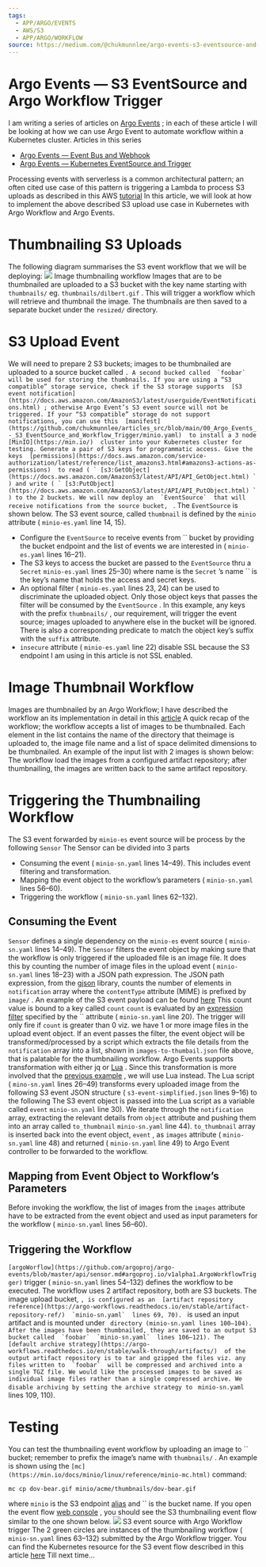 ```yaml
---
tags:
  - APP/ARGO/EVENTS
  - AWS/S3
  - APP/ARGO/WORKFLOW
source: https://medium.com/@chukmunnlee/argo-events-s3-eventsource-and-argo-workflow-trigger-4b236092ff4c
---
```





# Argo Events — S3 EventSource and Argo Workflow Trigger

I am writing a series of articles on  [Argo Events](https://argoproj.github.io/events/) ; in each of these article I will be looking at how we can use Argo Event to automate workflow within a Kubernetes cluster.
Articles in this series
-  [Argo Events — Event Bus and Webhook](https://medium.com/@chukmunnlee/argo-events-event-bus-and-webhook-ac34e5714209) 
-  [Argo Events — Kubernetes EventSource and Trigger](https://medium.com/@chukmunnlee/argo-events-kubernetes-eventsource-and-trigger-0dd6a2459b1d) 

Processing events with serverless is a common architectural pattern; an often cited use case of this pattern is triggering a Lambda to process S3 uploads as described in this AWS  [tutorial](https://docs.aws.amazon.com/lambda/latest/dg/with-s3-example.html) 
In this article, we will look at how to implement the above described S3 upload use case in Kubernetes with Argo Workflow and Argo Events.


# Thumbnailing S3 Uploads

The following diagram summarises the S3 event workflow that we will be deploying:
![](https://miro.medium.com/v2/resize:fit:700/1*jiFxP7TuMlCd-Yq0EApDig.png) Image thumbnailing workflow
Images that are to be thumbnailed are uploaded to a S3 bucket with the key name starting with  `thumbnails/`  eg.  `thumbnails/dilbert.gif` . This will trigger a workflow which will retrieve and thumbnail the image. The thumbnails are then saved to a separate bucket under the  `resized/`  directory.


# S3 Upload Event

We will need to prepare 2 S3 buckets; images to be thumbnailed are uploaded to a source bucket called  `` . A second bucked called  `foobar`  will be used for storing the thumbnails.
If you are using a “S3 compatible” storage service, check if the S3 storage supports  [S3 event notification](https://docs.aws.amazon.com/AmazonS3/latest/userguide/EventNotifications.html) ; otherwise Argo Event’s S3 event source will not be triggered. If your “S3 compatible” storage do not support notifications, you can use this  [manifest](https://github.com/chukmunnlee/articles_src/blob/main/00_Argo_Events_-_S3_EventSource_and_Workflow_Trigger/minio.yaml)  to install a 3 node  [MinIO](https://min.io/)  cluster into your Kubernetes cluster for testing.
Generate a pair of S3 keys for programmatic access. Give the keys  [permissions](https://docs.aws.amazon.com/service-authorization/latest/reference/list_amazons3.html#amazons3-actions-as-permissions)  to read ( ` [s3:GetObject](https://docs.aws.amazon.com/AmazonS3/latest/API/API_GetObject.html) ` ) and write ( ` [s3:PutObject](https://docs.aws.amazon.com/AmazonS3/latest/API/API_PutObject.html) ` ) to the 2 buckets.
We will now deploy an  `EventSource`  that will receive notifications from the source bucket,  `` . The  `EventSource`  is shown below.
The S3 event source, called  `thumbnail`  is defined by the  `minio`  attribute ( `minio-es.yaml`  line 14, 15).
- Configure the  `EventSource`  to receive events from  ``  bucket by providing the bucket endpoint and the list of events we are interested in ( `minio-es.yaml`  lines 16–21).
- The S3 keys to access the bucket are passed to the  `EventSource`  thru a  `Secret`  `minio-es.yaml`  lines 25–30) where name is the  `Secret` ’s name  ``  is the key’s name that holds the access and secret keys.
- An optional filter ( `minio-es.yaml`  lines 23, 24) can be used to discriminate the uploaded object. Only those object keys that passes the filter will be consumed by the  `EventSource` . In this example, any keys with the prefix  `thumbnails/`  , our requirement, will trigger the event source; images uploaded to anywhere else in the bucket will be ignored. There is also a corresponding predicate to match the object key’s suffix with the  `suffix`  attribute.
-  `insecure`  attribute ( `minio-es.yaml`  line 22) disable SSL because the S3 endpoint I am using in this article is not SSL enabled.



# Image Thumbnail Workflow

Images are thumbnailed by an Argo Workflow; I have described the workflow an its implementation in detail in this  [article](https://medium.com/@chukmunnlee/argo-workflow-script-and-step-template-c70e8b0e8d1e) 
A quick recap of the workflow; the workflow accepts a list of images to be thumbnailed. Each element in the list contains the name of the directory that theimage is uploaded to, the image file name and a list of space delimited dimensions to be thumbnailed. An example of the input list with 2 images is shown below:
The workflow load the images from a configured artifact repository; after thumbnailing, the images are written back to the same artifact repository.


# Triggering the Thumbnailing Workflow

The S3 event forwarded by  `minio-es`  event source will be process by the following  `Sensor` 
The Sensor can be divided into 3 parts
- Consuming the event ( `minio-sn.yaml`  lines 14–49). This includes event filtering and transformation.
- Mapping the event object to the workflow’s parameters ( `minio-sn.yaml`  lines 56–60).
- Triggering the workflow ( `minio-sn.yaml`  lines 62–132).



## Consuming the Event

 `Sensor`  defines a single dependency on the  `minio-es`  event source ( `minio-sn.yaml`  lines 14–49). The  `Sensor`  filters the event object by making sure that the workflow is only triggered if the uploaded file is an image file. It does this by counting the number of image files in the upload event ( `minio-sn.yaml`  lines 18–23) with a JSON path expression. The JSON path expression, from the  [gjson](https://github.com/tidwall/gjson)  library, counts the number of elements in  `notification`  array where the  `contentType`  attribute (MIME) is prefixed by  `image/` . An example of the S3 event payload can be found  [here](https://gist.github.com/chukmunnlee/355170fee161daa502dfd8fb5d61b0f1) 
This count value is bound to a key called  `count`  `count`  is evaluated by an  [expression filter](https://github.com/argoproj/argo-events/blob/master/api/sensor.md#argoproj.io/v1alpha1.ExprFilter)  specified by the  ``  attribute ( `minio-sn.yaml`  line 20). The trigger will only fire if  `count`  is greater than 0 viz. we have 1 or more image files in the upload event object.
If an event passes the filter, the event object will be transformed/processed by a script which extracts the file details from the  `notification`  array into a list, shown in  `images-to-thumbail.json`  file above, that is palatable for the thumbnailing workflow.
Argo Events supports transformation with either jq or  [Lua](https://www.lua.org/) . Since this transformation is more involved that the  [previous example](https://medium.com/@chukmunnlee/argo-events-kubernetes-eventsource-and-trigger-0dd6a2459b1d) , we will use Lua instead.
The Lua script ( `mino-sn.yaml`  lines 26–49) transforms every uploaded image from the following S3 event JSON structure ( `s3-event-simplified.json`  lines 9–16)
to the following
The S3 event object is passed into the Lua script as a variable called  `event`  `minio-sn.yaml`  line 30). We iterate through the  `notification`  array, extracting the relevant details from  `object`  attribute and pushing them into an array called  `to_thumbnail`  `minio-sn.yaml`  line 44).
 `to_thumbnail`  array is inserted back into the event object,  `event` , as  `images`  attribute ( `minio-sn.yaml`  line 48) and returned ( `minio-sn.yaml`  line 49) to Argo Event controller to be forwarded to the workflow.


## Mapping from Event Object to Workflow’s Parameters

Before invoking the workflow, the list of images from the  `images`  attribute have to be extracted from the event object and used as input parameters for the workflow ( `minio-sn.yaml`  lines 56–60).


## Triggering the Workflow

 ` [argoWorflow](https://github.com/argoproj/argo-events/blob/master/api/sensor.md#argoproj.io/v1alpha1.ArgoWorkflowTrigger) `  trigger ( `minio-sn.yaml`  lines 54–132) defines the workflow to be executed.
The workflow uses 2 artifact repository, both are S3 buckets. The image upload bucket,  `` , is configured as an  [artifact repository reference](https://argo-workflows.readthedocs.io/en/stable/artifact-repository-ref/)  `minio-sn.yaml`  lines 69, 70).  ``  is used an input artifact and is mounted under  ``  directory (minio-sn.yaml lines 100–104).
After the images have been thumbnailed, they are saved to an output S3 bucket called  `foobar`  `minio-sn.yaml`  lines 106–121). The  [default archive strategy](https://argo-workflows.readthedocs.io/en/stable/walk-through/artifacts/)  of the output artifact repository is to tar and gzipped the files viz. any files written to  `foobar`  will be compressed and archived into a single TGZ file. We would like the processed images to be saved as individual image files rather than a single compressed archive. We disable archiving by setting the archive strategy to  ``  `minio-sn.yaml`  lines 109, 110).


# Testing

You can test the thumbnailing event workflow by uploading an image to  ``  bucket; remember to prefix the image’s name with  `thumbnails/` . An example is shown using the  ` [mc](https://min.io/docs/minio/linux/reference/minio-mc.html) `  command:

```
mc cp dov-bear.gif minio/acme/thumbnails/dov-bear.gif
```


where  `minio`  is the S3 endpoint  [alias](https://min.io/docs/minio/linux/reference/minio-mc/mc-alias.html#command-mc.alias)  and  ``  is the bucket name.
If you open the event flow  [web console](https://argo-workflows.readthedocs.io/en/stable/argo-server/#access-the-argo-workflows-ui) , you should see the S3 thumbnailing event flow similar to the one shown below.
![](https://miro.medium.com/v2/resize:fit:700/0*4tw1PDyJ5C6UHsh4) S3 event source with Argo Workflow trigger
The 2 green circles are instances of the thumbnailing workflow ( `minio-sn.yaml`  lines 63–132) submitted by the Argo Workflow trigger.
You can find the Kubernetes resource for the S3 event flow described in this article  [here](https://github.com/chukmunnlee/articles_src/tree/main/00_Argo_Events_-_S3_EventSource_and_Workflow_Trigger) 
Till next time…